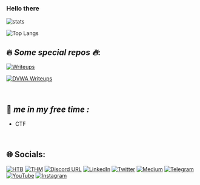### Hello there 

![stats](https://github-readme-stats.vercel.app/api?username=Aftab700&theme=tokyonight&show_icons=true)

![Top Langs](https://github-readme-stats.vercel.app/api/top-langs/?username=Aftab700&layout=compact&theme=codeSTACKr)


## :fire: _Some special repos :fire:_:


[![Writeups](https://github-readme-stats.vercel.app/api/pin/?username=Aftab700&theme=codeSTACKr&repo=Writeups&show_icons=true)](https://github.com/Aftab700/Writeups)

[![DVWA Writeups](https://github-readme-stats.vercel.app/api/pin/?username=Aftab700&theme=aura&repo=DVWA-Writeup&show_icons=true)](https://github.com/Aftab700/DVWA-Writeup)  


<br>

## 💫 _me in my free time :_ 
- CTF

<br>

## 🌐 Socials:

<!-- [![Discord](https://img.shields.io/badge/Discord-%237289DA.svg?logo=discord&logoColor=white)](http://discordapp.com/users/759615120820928513)  -->
<!-- [![Instagram](https://img.shields.io/badge/Instagram-%23E4405F.svg?logo=Instagram&logoColor=white)](https://instagram.com/aftab__sama)  -->
<!-- [![LinkedIn](https://img.shields.io/badge/LinkedIn-%230077B5.svg?logo=linkedin&logoColor=white)](https://linkedin.com/in/aftab-sama)  -->
<!-- [![Medium](https://img.shields.io/badge/Medium-12100E?logo=medium&logoColor=white)](https://medium.com/@Aftab700)  -->
<!-- [![Twitter](https://img.shields.io/badge/Twitter-%231DA1F2.svg?logo=Twitter&logoColor=white)](https://twitter.com/AftabSama700)  -->
<!-- [![Whatsapp](https://img.shields.io/badge/-Whatsapp-000000?style=flat&logo=Whatsapp&logoColor=25D366)](https://wa.me/+919876543210) -->
<!-- [![Portfolio](https://img.shields.io/badge/-Mr.SAGE-000000?style=flat&logo=gnu-bash&logoColor=99e836)]() -->

[![HTB](https://img.shields.io/badge/-HackTheBox-000000?style=plastic&logo=hackthebox)](https://app.hackthebox.com/profile/668328) 
[![THM](https://img.shields.io/badge/-TryHackMe-000000?logo=tryhackme&logoColor=red&style=plastic)](https://tryhackme.com/p/Aftabsama) 
[![Discord URL](https://img.shields.io/badge/-Discord-000000?logo=discord&style=plastic)](http://discordapp.com/users/759615120820928513) 
[![LinkedIn](https://img.shields.io/badge/-LinkedIn-000000?logo=linkedin&style=plastic)](https://linkedin.com/in/aftab-sama) 
[![Twitter](https://img.shields.io/badge/-Twitter-000000?style=plastic&logo=Twitter)](https://twitter.com/AftabSama700) 
[![Medium](https://img.shields.io/badge/-Medium-000000?logo=medium&style=plastic)](https://medium.com/@Aftab700) 
[![Telegram](https://img.shields.io/badge/-Telegram-000000?style=plastic&logo=Telegram)](https://t.me/Jack_Sparrow_1337) 
[![YouTube](https://img.shields.io/badge/-YouTube-000000?style=plastic&logo=YouTube&logoColor=FC2503)](https://youtube.com/@Aftab700) 
[![Instagram](https://img.shields.io/badge/-Instagram-000000?style=plastic&logo=Instagram)](https://instagram.com/aftab__sama) 





<!--
**Aftab700/Aftab700** is a ✨ _special_ ✨ repository because its `README.md` (this file) appears on your GitHub profile.

Here are some ideas to get you started:

- 🔭 I’m currently working on ...
- 🌱 I’m currently learning ...
- 👯 I’m looking to collaborate on ...
- 🤔 I’m looking for help with ...
- 💬 Ask me about ...
- 📫 How to reach me: ...
- 😄 Pronouns: ...
- ⚡ Fun fact: ...
-->
